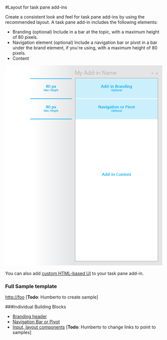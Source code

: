 #Layout for task pane add-ins

Create a consistent look and feel for task pane add-ins by using the recommended layout. A task pane add-in includes the following elements: 

- Branding (optional) Include in a bar at the topic, with a maximum height of 80 pixels.
- Navigation element (optional) Include a navigation bar or pivot in a bar under the brand element, if you're using, with a maximum height of 80 pixels.
- Content

![Layout of a task pane add-in, showing branding, navigation, and content elements](images/task-pane-add-in.png)

You can also add [custom HTML-based UI](UIElements.md#custom-HTML-based-UI) to your task pane add-in.

### Full Sample template
[http://foo](http://foo "Download")
[**Todo**: Humberto to create sample]

###Individual Building Blocks

- [Branding header](http://foo)
- [Navigation Bar or Pivot](http://foo)
- [Input, layout components](http://foo)
[**Todo**: Humberto to change links to point to samples]